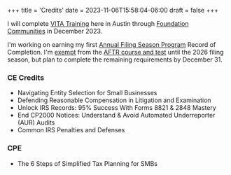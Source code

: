 +++
title = 'Credits'
date = 2023-11-06T15:58:04-06:00
draft = false
+++

I will complete [VITA Training](https://www.irs.gov/individuals/free-tax-return-preparation-for-qualifying-taxpayers) here in Austin through [Foundation Communities](https://foundcom.org/volunteer-with-tax-help-program/) in December 2023. 

I'm working on earning my first [Annual Filing Season Program](https://www.irs.gov/tax-professionals/general-requirements-for-the-annual-filing-season-program-record-of-completion) Record of Completion. I'm [exempt](https://www.irs.gov/pub/irs-pdf/p5646.pdf) from the [AFTR course and test](https://www.irs.gov/tax-professionals/frequently-asked-questions-annual-filing-season-program#annual) until the 2026 filing season, but plan to complete the remaining requirements by December 31.

### CE Credits

* Navigating Entity Selection for Small Businesses
* Defending Reasonable Compensation in Litigation and Examination
* Unlock IRS Records: 95% Success With Forms 8821 & 2848 Mastery
* End CP2000 Notices: Understand & Avoid Automated Underreporter (AUR) Audits
* Common IRS Penalties and Defenses

### CPE

* The 6 Steps of Simplified Tax Planning for SMBs